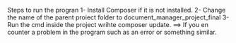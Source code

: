 Steps to run the progran
1- Install Composer if it is not installed.
2- Change the name of the parent proiect folder to
document_manager_project_final
3- Run the cmd inside the project wrihte composer update. ==> If you en counter a problem in the program such as an error or something similar.
